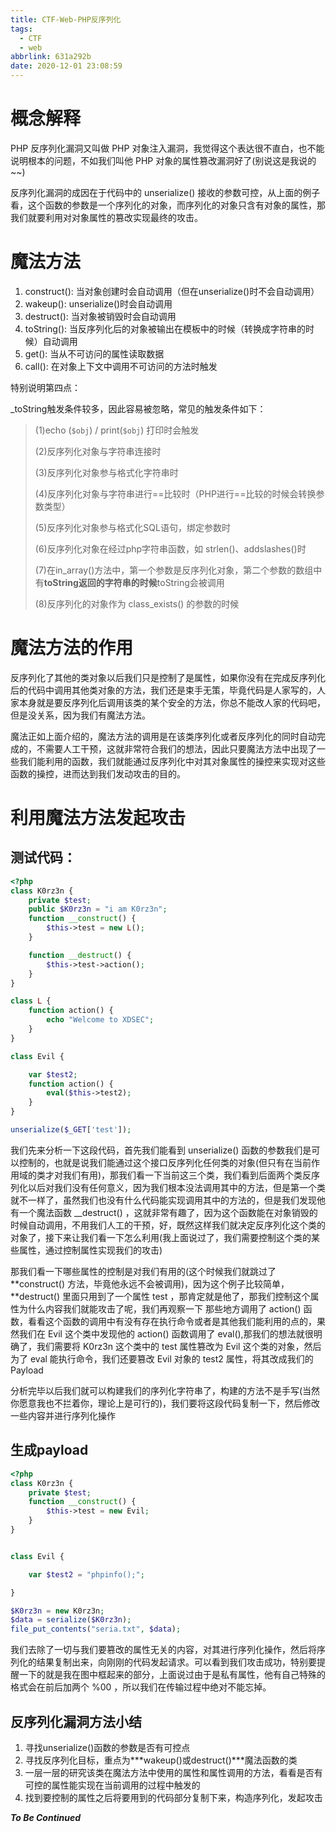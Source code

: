 ```yaml
---
title: CTF-Web-PHP反序列化
tags:
  - CTF
  - web
abbrlink: 631a292b
date: 2020-12-01 23:08:59
---
```


# 概念解释

PHP 反序列化漏洞又叫做 PHP 对象注入漏洞，我觉得这个表达很不直白，也不能说明根本的问题，不如我们叫他 PHP 对象的属性篡改漏洞好了(别说这是我说的~~)

反序列化漏洞的成因在于代码中的 unserialize() 接收的参数可控，从上面的例子看，这个函数的参数是一个序列化的对象，而序列化的对象只含有对象的属性，那我们就要利用对对象属性的篡改实现最终的攻击。

<!--more-->

# 魔法方法

1. construct(): 当对象创建时会自动调用（但在unserialize()时不会自动调用）
2. wakeup(): unserialize()时会自动调用
3. destruct(): 当对象被销毁时会自动调用
4. toString(): 当反序列化后的对象被输出在模板中的时候（转换成字符串的时候）自动调用
5. get(): 当从不可访问的属性读取数据
6. call(): 在对象上下文中调用不可访问的方法时触发

特别说明第四点：

_toString触发条件较多，因此容易被忽略，常见的触发条件如下：

>(1)echo (`$obj`) / print(`$obj`) 打印时会触发
>
>(2)反序列化对象与字符串连接时
>
>(3)反序列化对象参与格式化字符串时
>
>(4)反序列化对象与字符串进行==比较时（PHP进行==比较的时候会转换参数类型）
>
>(5)反序列化对象参与格式化SQL语句，绑定参数时
>
>(6)反序列化对象在经过php字符串函数，如 strlen()、addslashes()时
>
>(7)在in_array()方法中，第一个参数是反序列化对象，第二个参数的数组中有**toString返回的字符串的时候**toString会被调用
>
>(8)反序列化的对象作为 class_exists() 的参数的时候

# 魔法方法的作用

反序列化了其他的类对象以后我们只是控制了是属性，如果你没有在完成反序列化后的代码中调用其他类对象的方法，我们还是束手无策，毕竟代码是人家写的，人家本身就是要反序列化后调用该类的某个安全的方法，你总不能改人家的代码吧，但是没关系，因为我们有魔法方法。

魔法正如上面介绍的，魔法方法的调用是在该类序列化或者反序列化的同时自动完成的，不需要人工干预，这就非常符合我们的想法，因此只要魔法方法中出现了一些我们能利用的函数，我们就能通过反序列化中对其对象属性的操控来实现对这些函数的操控，进而达到我们发动攻击的目的。

# 利用魔法方法发起攻击

## 测试代码：

```php
<?php
class K0rz3n {
    private $test;
    public $K0rz3n = "i am K0rz3n";
    function __construct() {
        $this->test = new L();
    }

    function __destruct() {
        $this->test->action();
    }
}

class L {
    function action() {
        echo "Welcome to XDSEC";
    }
}

class Evil {

    var $test2;
    function action() {
        eval($this->test2);
    }
}

unserialize($_GET['test']);
```

我们先来分析一下这段代码，首先我们能看到 unserialize() 函数的参数我们是可以控制的，也就是说我们能通过这个接口反序列化任何类的对象(但只有在当前作用域的类才对我们有用)，那我们看一下当前这三个类，我们看到后面两个类反序列化以后对我们没有任何意义，因为我们根本没法调用其中的方法，但是第一个类就不一样了，虽然我们也没有什么代码能实现调用其中的方法的，但是我们发现他有一个魔法函数 __destruct() ，这就非常有趣了，因为这个函数能在对象销毁的时候自动调用，不用我们人工的干预，好，既然这样我们就决定反序列化这个类的对象了，接下来让我们看一下怎么利用(我上面说过了，我们需要控制这个类的某些属性，通过控制属性实现我们的攻击)

那我们看一下哪些属性的控制是对我们有用的(这个时候我们就跳过了**construct() 方法，毕竟他永远不会被调用)，因为这个例子比较简单，**destruct() 里面只用到了一个属性 test ，那肯定就是他了，那我们控制这个属性为什么内容我们就能攻击了呢，我们再观察一下 那些地方调用了 action() 函数，看看这个函数的调用中有没有存在执行命令或者是其他我们能利用的点的，果然我们在 Evil 这个类中发现他的 action() 函数调用了 eval(),那我们的想法就很明确了，我们需要将 K0rz3n 这个类中的 test 属性篡改为 Evil 这个类的对象，然后为了 eval 能执行命令，我们还要篡改 Evil 对象的 test2 属性，将其改成我们的 Payload

分析完毕以后我们就可以构建我们的序列化字符串了，构建的方法不是手写(当然你愿意我也不拦着你，理论上是可行的)，我们要将这段代码复制一下，然后修改一些内容并进行序列化操作

## 生成payload

```php
<?php
class K0rz3n {
    private $test;
    function __construct() {
        $this->test = new Evil;
    }
}


class Evil {

    var $test2 = "phpinfo();";

}

$K0rz3n = new K0rz3n;
$data = serialize($K0rz3n);
file_put_contents("seria.txt", $data);
```

我们去除了一切与我们要篡改的属性无关的内容，对其进行序列化操作，然后将序列化的结果复制出来，向刚刚的代码发起请求。可以看到我们攻击成功，特别要提醒一下的就是我在图中框起来的部分，上面说过由于是私有属性，他有自己特殊的格式会在前后加两个 %00 ，所以我们在传输过程中绝对不能忘掉。

## 反序列化漏洞方法小结

1. 寻找unserialize()函数的参数是否有可控点
2. 寻找反序列化目标，重点为***wakeup()或destruct()***魔法函数的类
3. 一层一层的研究该类在魔法方法中使用的属性和属性调用的方法，看看是否有可控的属性能实现在当前调用的过程中触发的
4. 找到要控制的属性之后将要用到的代码部分复制下来，构造序列化，发起攻击



___To Be Continued___